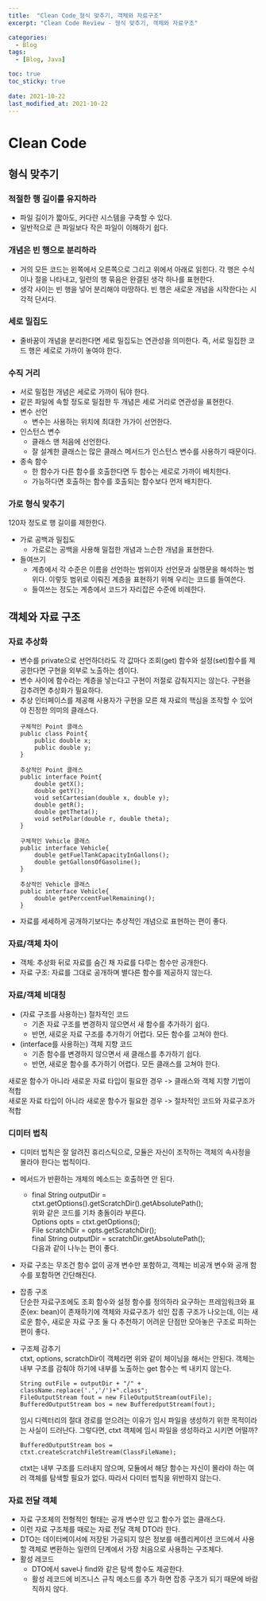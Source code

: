 ```yaml
---
title:  "Clean Code_형식 맞추기, 객체와 자료구조"
excerpt: "Clean Code Review - 형식 맞추기, 객체와 자료구조"

categories:
  - Blog
tags:
  - [Blog, Java]

toc: true
toc_sticky: true
 
date: 2021-10-22
last_modified_at: 2021-10-22
---
```


# Clean Code

## 형식 맞추기

### 적절한 행 길이를 유지하라
- 파일 길이가 짧아도, 커다란 시스템을 구축할 수 있다.
- 일반적으로 큰 파일보다 작은 파일이 이해하기 쉽다.

### 개념은 빈 행으로 분리하라
- 거의 모든 코드는 왼쪽에서 오른쪽으로 그리고 위에서 아래로 읽힌다. 각 행은 수식이나 절을 나타내고, 일련의 행 묶음은 완결된 생각 하나를 표현한다. 
- 생각 사이는 빈 행을 넣어 분리해야 마땅하다. 빈 행은 새로운 개념을 시작한다는 시각적 단서다.

### 세로 밀집도
- 줄바꿈이 개념을 분리한다면 세로 밀집도는 연관성을 의미한다. 즉, 서로 밀집한 코드 행은 세로로 가까이 놓여야 한다.

### 수직 거리
- 서로 밀접한 개념은 세로로 가까이 둬야 한다.
- 같은 파일에 속할 정도로 밀접한 두 개념은 세로 거리로 연관성을 표현한다.   
- 변수 선언
    - 변수는 사용하는 위치에 최대한 가가이 선언한다.
- 인스턴스 변수
    - 클래스 맨 처음에 선언한다.
    - 잘 설계한 클래스는 많은 클래스 메서드가 인스턴스 변수를 사용하기 때문이다.
- 종속 함수
    - 한 함수가 다른 함수를 호출한다면 두 함수는 세로로 가까이 배치한다. 
    - 가능하다면 호출하는 함수를 호출되는 함수보다 먼저 배치한다. 

### 가로 형식 맞추기
120자 정도로 행 길이를 제한한다.
- 가로 공백과 밀집도
    - 가로로는 공백을 사용해 밀접한 개념과 느슨한 개념을 표현한다.
- 들여쓰기
    - 계층에서 각 수준은 이름을 선언하는 범위이자 선언문과 실행문을 해석하는 범위다. 이렇듯 범위로 이뤄진 계층을 표현하기 위해 우리는 코드를 들여쓴다.
    - 들여쓰는 정도는 계층에서 코드가 자리잡은 수준에 비례한다. 


## 객체와 자료 구조

### 자료 추상화
- 변수를 private으로 선언하더라도 각 값마다 조회(get) 함수와 설정(set)함수를 제공한다면 구현을 외부로 노출하는 셈이다.
- 변수 사이에 함수라는 계층을 넣는다고 구현이 저절로 감춰지지는 않는다. 구현을 감추려면 추상화가 필요하다.
- 추상 인터페이스를 제공해 사용자가 구현을 모른 채 자료의 핵심을 조작할 수 있어야 진정한 의미의 클래스다.
    ```
    구체적인 Point 클래스
    public class Point{
        public double x;
        public double y;
    }

    추상적인 Point 클래스
    public interface Point{
        double getX();
        double getY();
        void setCartesian(double x, double y);
        double getR();
        double getTheta();
        void setPolar(double r, double theta);
    }

    구체적인 Vehicle 클래스
    public interface Vehicle{
        double getFuelTankCapacityInGallons();
        double getGallonsOfGasoline();
    }

    추상적인 Vehicle 클래스
    public interface Vehicle{
        double getPerccentFuelRemaining();
    }
    ```
- 자료를 세세하게 공개하기보다는 추상적인 개념으로 표현하는 편이 좋다.

### 자료/객체 차이
- 객체: 추상화 뒤로 자료를 숨긴 채 자료를 다루는 함수만 공개한다.
- 자료 구조: 자료를 그대로 공개하며 별다른 함수를 제공하지 않는다.

### 자료/객체 비대칭
- (자료 구조를 사용하는) 절차적인 코드
    - 기존 자료 구조를 변경하지 않으면서 새 함수를 추가하기 쉽다.
    - 반면, 새로운 자료 구조를 추가하기 어렵다. 모든 함수를 고쳐야 한다.
- (interface를 사용하는) 객체 지향 코드
    - 기존 함수를 변경하지 않으면서 새 클래스를 추가하기 쉽다.
    - 반면, 새로운 함수를 추가하기 어렵다. 모든 클래스를 고쳐야 한다.   

새로운 함수가 아니라 새로운 자료 타입이 필요한 경우 -> 클래스와 객체 지향 기법이 적합   
새로운 자료 타입이 아니라 새로운 함수가 필요한 경우 -> 절차적인 코드와 자료구조가 적합


### 디미터 법칙
- 디미터 법칙은 잘 알려진 휴리스틱으로, 모듈은 자신이 조작하는 객체의 속사정을 몰라야 한다는 법칙이다. 
- 메서드가 반환하는 개체의 메소드는 호출하면 안 된다.
    - final String outputDir = ctxt.getOptions().getScratchDir().getAbsolutePath();   
    위와 같은 코드를 기차 충돌이라 부른다.  
    Options opts = ctxt.getOptions();   
    File scratchDir = opts.getScratchDir();   
    final String outputDir = scratchDir.getAbsolutePath();   
    다음과 같이 나누는 편이 좋다.
- 자료 구조는 무조건 함수 없이 공개 변수만 포함하고, 객체는 비공개 변수와 공개 함수를 포함하면 간단해진다.

- 잡종 구조   
    단순한 자료구조에도 조회 함수와 설정 함수를 정의하라 요구하는 프레임워크와 표준(ex: bean)이 존재하기에 객체와 자료구조가 섞인 잡종 구조가 나오는데, 이는 새로운 함수, 새로운 자료 구조 둘 다 추천하기 어려운 단점만 모아놓은 구조로 피하는 편이 좋다.

- 구조체 감추기   
    ctxt, options, scratchDir이 객체라면 위와 같이 체이닝을 해서는 안된다. 객체는 내부 구조를 감춰야 하기에 내부를 노출하는 get 함수는 썩 내키지 않는다.
    ```
    String outFile = outputDir + "/" + className.replace('.','/')+".class";
    FileOutputStream fout = new FileOutputStream(outFile);
    BufferedOutputStream bos = new BufferedputStream(fout);
    ```
    임시 디렉터리의 절대 경로를 얻으려는 이유가 임시 파일을 생성하기 위한 목적이라는 사실이 드러난다.
    그렇다면, ctxt 객체에 임시 파일을 생성하라고 시키면 어떨까?
    ```
    BufferedOutputStream bos = ctxt.createScratchFileStream(ClassFileName);
    ```
    ctxt는 내부 구조를 드러내지 않으며, 모듈에서 해당 함수는 자신이 몰라야 하는 여러 객체를 탐색할 필요가 없다. 따라서 다미터 법칙을 위반하지 않는다.

### 자료 전달 객체
- 자료 구조체의 전형적인 형태는 공개 변수만 있고 함수가 없는 클래스다.
- 이런 자료 구조체를 때로는 자료 전달 객체 DTO라 한다.
- DTO는 데이터베이서에 저장된 가공되지 않은 정보를 애플리케이션 코드에서 사용할 객체로 변환하는 일련의 단계에서 가장 처음으로 사용하는 구조체다.
- 활성 레코드
    - DTO에서 save나 find와 같은 탐색 함수도 제공한다.
    - 활성 레코드에 비즈니스 규칙 메소드를 추가 하면 잡종 구조가 되기 때문에 바람직하지 않다.

